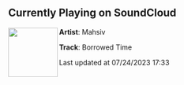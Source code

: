 ## Currently Playing on SoundCloud

[<img align="left" width="100" src="https://i1.sndcdn.com/artworks-zMGHnBLNJaHOdnUF-EymNJw-t500x500.jpg">](https://soundcloud.com/mahsiv/borrowed-time99)

**Artist**: Mahsiv 

**Track**: Borrowed Time

Last updated at 07/24/2023 17:33
